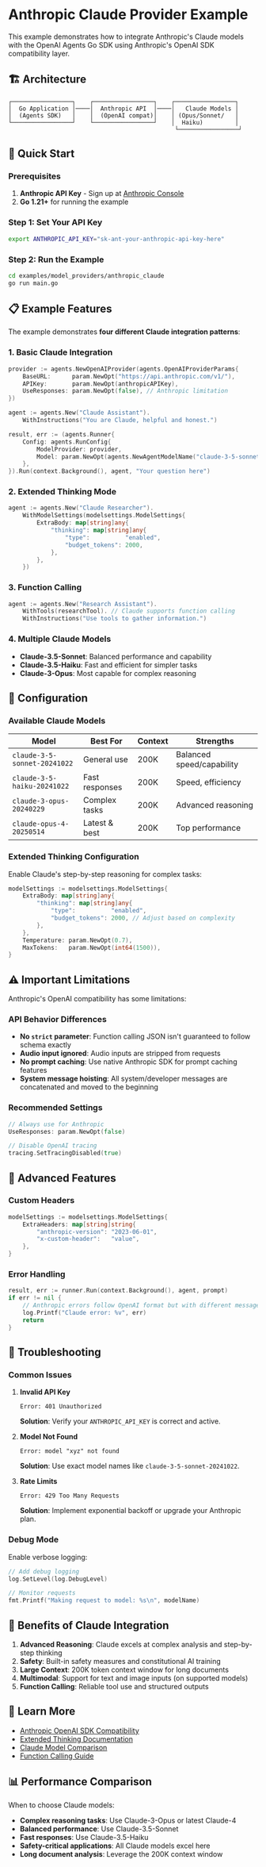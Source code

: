 # Anthropic Claude Provider Example

This example demonstrates how to integrate Anthropic's Claude models with the OpenAI Agents Go SDK using Anthropic's OpenAI SDK compatibility layer.

## 🏗️ Architecture

```
┌─────────────────┐    ┌─────────────────┐    ┌─────────────────┐
│  Go Application │────│  Anthropic API  │────│   Claude Models │
│  (Agents SDK)   │    │  (OpenAI compat)│    │ (Opus/Sonnet/   │
└─────────────────┘    └─────────────────┘    │  Haiku)         │
                                               └─────────────────┘
```

## 🚀 Quick Start

### Prerequisites

1. **Anthropic API Key** - Sign up at [Anthropic Console](https://console.anthropic.com/)
2. **Go 1.21+** for running the example

### Step 1: Set Your API Key

```bash
export ANTHROPIC_API_KEY="sk-ant-your-anthropic-api-key-here"
```

### Step 2: Run the Example

```bash
cd examples/model_providers/anthropic_claude
go run main.go
```

## 📋 Example Features

The example demonstrates **four different Claude integration patterns**:

### 1. Basic Claude Integration
```go
provider := agents.NewOpenAIProvider(agents.OpenAIProviderParams{
    BaseURL:      param.NewOpt("https://api.anthropic.com/v1/"),
    APIKey:       param.NewOpt(anthropicAPIKey),
    UseResponses: param.NewOpt(false), // Anthropic limitation
})

agent := agents.New("Claude Assistant").
    WithInstructions("You are Claude, helpful and honest.")

result, err := (agents.Runner{
    Config: agents.RunConfig{
        ModelProvider: provider,
        Model: param.NewOpt(agents.NewAgentModelName("claude-3-5-sonnet-20241022")),
    },
}).Run(context.Background(), agent, "Your question here")
```

### 2. Extended Thinking Mode
```go
agent := agents.New("Claude Researcher").
    WithModelSettings(modelsettings.ModelSettings{
        ExtraBody: map[string]any{
            "thinking": map[string]any{
                "type":          "enabled",
                "budget_tokens": 2000,
            },
        },
    })
```

### 3. Function Calling
```go
agent := agents.New("Research Assistant").
    WithTools(researchTool). // Claude supports function calling
    WithInstructions("Use tools to gather information.")
```

### 4. Multiple Claude Models
- **Claude-3.5-Sonnet**: Balanced performance and capability
- **Claude-3.5-Haiku**: Fast and efficient for simpler tasks  
- **Claude-3-Opus**: Most capable for complex reasoning

## 🔧 Configuration

### Available Claude Models

| Model | Best For | Context | Strengths |
|-------|----------|---------|-----------|
| `claude-3-5-sonnet-20241022` | General use | 200K | Balanced speed/capability |
| `claude-3-5-haiku-20241022` | Fast responses | 200K | Speed, efficiency |
| `claude-3-opus-20240229` | Complex tasks | 200K | Advanced reasoning |
| `claude-opus-4-20250514` | Latest & best | 200K | Top performance |

### Extended Thinking Configuration

Enable Claude's step-by-step reasoning for complex tasks:

```go
modelSettings := modelsettings.ModelSettings{
    ExtraBody: map[string]any{
        "thinking": map[string]any{
            "type":          "enabled",
            "budget_tokens": 2000, // Adjust based on complexity
        },
    },
    Temperature: param.NewOpt(0.7),
    MaxTokens:   param.NewOpt(int64(1500)),
}
```

## ⚠️ Important Limitations

Anthropic's OpenAI compatibility has some limitations:

### API Behavior Differences
- **No `strict` parameter**: Function calling JSON isn't guaranteed to follow schema exactly
- **Audio input ignored**: Audio inputs are stripped from requests
- **No prompt caching**: Use native Anthropic SDK for prompt caching features
- **System message hoisting**: All system/developer messages are concatenated and moved to the beginning

### Recommended Settings
```go
// Always use for Anthropic
UseResponses: param.NewOpt(false)

// Disable OpenAI tracing
tracing.SetTracingDisabled(true)
```

## 🎯 Advanced Features

### Custom Headers
```go
modelSettings := modelsettings.ModelSettings{
    ExtraHeaders: map[string]string{
        "anthropic-version": "2023-06-01",
        "x-custom-header":   "value",
    },
}
```

### Error Handling
```go
result, err := runner.Run(context.Background(), agent, prompt)
if err != nil {
    // Anthropic errors follow OpenAI format but with different messages
    log.Printf("Claude error: %v", err)
    return
}
```

## 🐛 Troubleshooting

### Common Issues

1. **Invalid API Key**
   ```
   Error: 401 Unauthorized
   ```
   **Solution**: Verify your `ANTHROPIC_API_KEY` is correct and active.

2. **Model Not Found**
   ```
   Error: model "xyz" not found
   ```
   **Solution**: Use exact model names like `claude-3-5-sonnet-20241022`.

3. **Rate Limits**
   ```
   Error: 429 Too Many Requests
   ```
   **Solution**: Implement exponential backoff or upgrade your Anthropic plan.

### Debug Mode

Enable verbose logging:
```go
// Add debug logging
log.SetLevel(log.DebugLevel)

// Monitor requests
fmt.Printf("Making request to model: %s\n", modelName)
```

## 🌟 Benefits of Claude Integration

1. **Advanced Reasoning**: Claude excels at complex analysis and step-by-step thinking
2. **Safety**: Built-in safety measures and constitutional AI training
3. **Large Context**: 200K token context window for long documents
4. **Multimodal**: Support for text and image inputs (on supported models)
5. **Function Calling**: Reliable tool use and structured outputs

## 🔗 Learn More

- [Anthropic OpenAI SDK Compatibility](https://docs.anthropic.com/en/api/openai-sdk)
- [Extended Thinking Documentation](https://docs.anthropic.com/en/docs/build-with-claude/extended-thinking)
- [Claude Model Comparison](https://docs.anthropic.com/en/docs/about-claude/models)
- [Function Calling Guide](https://docs.anthropic.com/en/docs/build-with-claude/tool-use)

## 📊 Performance Comparison

When to choose Claude models:

- **Complex reasoning tasks**: Use Claude-3-Opus or latest Claude-4
- **Balanced performance**: Use Claude-3.5-Sonnet
- **Fast responses**: Use Claude-3.5-Haiku  
- **Safety-critical applications**: All Claude models excel here
- **Long document analysis**: Leverage the 200K context window